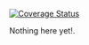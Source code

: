 

[![Coverage Status](https://coveralls.io/repos/github/carlos0202/dynamic-forms-js/badge.svg?branch=master)](https://coveralls.io/github/carlos0202/dynamic-forms-js?branch=master)


Nothing here yet!.
